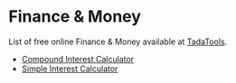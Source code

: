 # Finance & Money

List of free online Finance & Money available at [TadaTools](https://tadatools.com).

- [Compound Interest Calculator](https://tadatools.com/tool/compound-interest-calculator "Grow your savings smarter with our Compound Interest Calculator. See how deposits and time boost your balance and plan confidently for the future.")
- [Simple Interest Calculator](https://tadatools.com/tool/simple-interest-calculator "Calculate loans or investments quickly with our Simple Interest Calculator for accurate, fast, and easy interest computations.")
